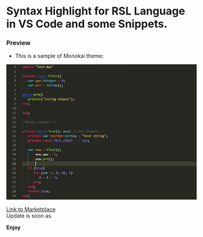 # Syntax Highlight for RSL Language in VS Code and some Snippets.

### Preview
- This is a sample of Monokai theme:

![](https://github.com/alliluja/R-Style/blob/master/Screenshoot.jpg)

[Link to Marketplace](https://marketplace.visualstudio.com/items?itemName=VeniaminRakov.rsl)  
Update is soon as.

**Enjoy**
